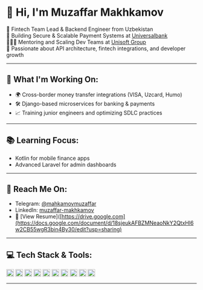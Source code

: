 # 👋 Hi, I'm Muzaffar Makhkamov

🚀 Fintech Team Lead & Backend Engineer from Uzbekistan  
🏦 Building Secure & Scalable Payment Systems at [Universalbank](https://universalbank.uz/private/)  
👨🏽‍💼 Mentoring and Scaling Dev Teams at [Unisoft Group](https://unired.uz)  
💬 Passionate about API architecture, fintech integrations, and developer growth

---

## 🔧 What I'm Working On:
- 🌍 Cross-border money transfer integrations (VISA, Uzcard, Humo)
- 🛠 Django-based microservices for banking & payments
- 📈 Training junior engineers and optimizing SDLC practices

---

## 📚 Learning Focus:
- Kotlin for mobile finance apps
- Advanced Laravel for admin dashboards

---

## 🤝 Reach Me On:
- Telegram: [@mahkamovmuzaffar](https://t.me/mahkamovmuzaffar)
- LinkedIn: [muzaffar-makhkamov](https://www.linkedin.com/in/muzaffar-makhkamov)
- 📄 [View Resume]([https://drive.google.com](https://docs.google.com/document/d/18sjeukAFBZMNeaoNkY2QtxHl6w2CB55wgR3bin4By30/edit?usp=sharing)

---

## 💻 Tech Stack & Tools:

<p>
  <img src="https://img.shields.io/badge/-Python-05122A?logo=python" height="20"/>
  <img src="https://img.shields.io/badge/-Django-092E20?logo=django" height="20"/>
  <img src="https://img.shields.io/badge/-PostgreSQL-336791?logo=postgresql" height="20"/>
  <img src="https://img.shields.io/badge/-Kotlin-7F52FF?logo=kotlin" height="20"/>
  <img src="https://img.shields.io/badge/-Laravel-FF2D20?logo=laravel" height="20"/>
  <img src="https://img.shields.io/badge/-Flutter-02569B?logo=flutter" height="20"/>
  <img src="https://img.shields.io/badge/-Docker-2496ED?logo=docker" height="20"/>
  <img src="https://img.shields.io/badge/-GitLab-FC6D26?logo=gitlab" height="20"/>
  <img src="https://img.shields.io/badge/-Redis-DC382D?logo=redis" height="20"/>
  <img src="https://img.shields.io/badge/-Firebase-FFCA28?logo=firebase" height="20"/>
</p>

---

